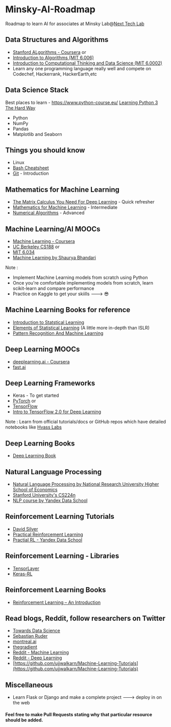 # Minsky-AI-Roadmap
Roadmap to learn AI for associates at Minsky Lab@[Next Tech Lab](https://nextech.io/home)

## Data Structures and Algorithms
+ [Stanford ALgorithms - Coursera](https://www.coursera.org/specializations/algorithms) or
+ [Introduction to Algorithms (MIT 6.006)](https://ocw.mit.edu/courses/electrical-engineering-and-computer-science/6-006-introduction-to-algorithms-fall-2011/)
+ [Introduction to Computational Thinking and Data Science (MIT 6.0002)](https://ocw.mit.edu/courses/electrical-engineering-and-computer-science/6-0002-introduction-to-computational-thinking-and-data-science-fall-2016/) 
+ Learn any one programming language really well and compete on Codechef, Hackerrank, HackerEarth,etc

## Data Science Stack
Best places to learn - 
https://www.python-course.eu/
[Learning Python 3 The Hard Way](https://www.pdfdrive.com/learn-more-python-3-the-hard-way-the-next-step-for-new-python-programmers-d158174780.html)

+ Python
+ NumPy
+ Pandas
+ Matplotlib and Seaborn

## Things you should know
+ Linux
+ [Bash Cheatsheet](https://devhints.io/bash)
+ [Git](https://readwrite.com/2013/09/30/understanding-github-a-journey-for-beginners-part-1/) - Introduction

## Mathematics for Machine Learning
+ [The Matrix Calculus You Need For Deep Learning](https://arxiv.org/pdf/1802.01528) - Quick refresher
+ [Mathematics for Machine Learning](https://mml-book.github.io/) - Intermediate 
+ [Numerical Algorithms](https://people.csail.mit.edu/jsolomon/share/book/numerical_book.pdf) - Advanced

## Machine Learning/AI MOOCs
+ [Machine Learning - Coursera](https://www.coursera.org/learn/machine-learning)
+ [UC Berkeley CS188](https://inst.eecs.berkeley.edu/~cs188/fa18/) or
+ [MIT 6.034](https://ocw.mit.edu/courses/electrical-engineering-and-computer-science/6-034-artificial-intelligence-fall-2010/lecture-videos/)
+ [Machine Learning by Shaurya Bhandari](https://github.com/ShauryaBhandari/Machine-Learning)

Note :
+ Implement Machine Learning models from scratch using Python
+ Once you're comfortable implementing models from scratch, learn scikit-learn and compare performance
+ Practice on Kaggle to get your skiills ---> :sunglasses:

## Machine Learning Books for reference
+ [Introduction to Statstical Learning](https://www-bcf.usc.edu/~gareth/ISL/)
+ [Elements of Statistical Learning](https://web.stanford.edu/~hastie/Papers/ESLII.pdf) (A little more in-depth than ISLR)
+ [Pattern Recognition And Machine Learning](http://users.isr.ist.utl.pt/~wurmd/Livros/school/Bishop%20-%20Pattern%20Recognition%20And%20Machine%20Learning%20-%20Springer%20%202006.pdf)

## Deep Learning MOOCs
+ [deeplearning.ai - Coursera](https://www.coursera.org/specializations/deep-learning)
+ [fast.ai](http://www.fast.ai/)

## Deep Learning Frameworks
+ Keras - To get started
+ [PyTorch](https://pytorch.org/tutorials/) or
+ [TensorFlow](https://www.tensorflow.org/tutorials/)
+ [Intro to TensorFlow 2.0 for Deep Learning](https://www.udacity.com/course/intro-to-tensorflow-for-deep-learning--ud187)

Note : Learn from official tutorials/docs or GitHub repos which have detailed notebooks like [Hvass Labs](https://github.com/Hvass-Labs/TensorFlow-Tutorials)

## Deep Learning Books
+ [Deep Learning Book](http://www.deeplearningbook.org/)

## Natural Language Processing 
+ [Natural Language Processing by National Research University Higher School of Economics](https://www.coursera.org/learn/language-processing)
+ [Stanford University's CS224n](https://www.youtube.com/watch?v=OQQ-W_63UgQ&list=PL3FW7Lu3i5Jsnh1rnUwq_TcylNr7EkRe6)
+ [NLP course by Yandex Data School](https://github.com/yandexdataschool/nlp_course)

## Reinforcement Learning Tutorials
+ [David Silver](https://www.youtube.com/watch?v=2pWv7GOvuf0&list=PL7-jPKtc4r78-wCZcQn5IqyuWhBZ8fOxT)
+ [Practical Reinforcement Learning](https://www.coursera.org/learn/practical-rl)
+ [Practial RL - Yandex Data School](https://github.com/yandexdataschool/Practical_RL)

## Reinforcement Learning - Libraries
+ [TensorLayer](https://github.com/tensorlayer/tensorlayer)
+ [Keras-RL](https://github.com/keras-rl/keras-rl)

## Reinforcement Learning Books
+ [Reinforcement Learning – An Introduction](https://drive.google.com/file/d/1opPSz5AZ_kVa1uWOdOiveNiBFiEOHjkG/view)

## Read blogs, Reddit, follow researchers on Twitter
+ [Towards Data Science](https://towardsdatascience.com/)
+ [Sebastian Ruder](http://ruder.io/)
+ [montreal.ai](https://montrealartificialintelligence.com/)
+ [thegradient](https://thegradient.pub/)
+ [Reddit - Machine Learning](https://www.reddit.com/r/MachineLearning/)
+ [Reddit - Deep Learning](https://www.reddit.com/r/deeplearning/)
+ [https://github.com/ujjwalkarn/Machine-Learning-Tutorials](https://github.com/ujjwalkarn/Machine-Learning-Tutorials)

## Miscellaneous
+ Learn Flask or Django and make a complete project ---> deploy in on the web

#### Feel free to make Pull Requests stating why that particular resource should be added.
